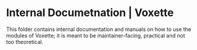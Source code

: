 # Internal Documetnation | Voxette

This folder contains internal  documentation and manuals on how to use
the modules of Voxette; it is meant to be maintainer-facing, practical
and not too theoretical.
